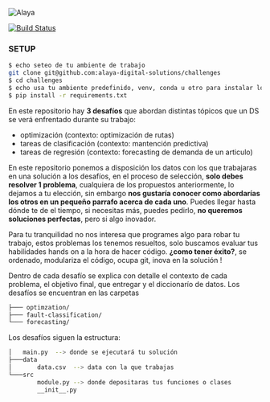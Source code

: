 ![Alaya](https://github.com/alaya-digital-solutions/challenges/blob/main/images/alaya.jpg)

[![Build Status](https://travis-ci.org/joemccann/dillinger.svg?branch=master)](https://travis-ci.org/joemccann/dillinger)


### SETUP

```sh
$ echo seteo de tu ambiente de trabajo
git clone git@github.com:alaya-digital-solutions/challenges
$ cd challenges
$ echo usa tu ambiente predefinido, venv, conda u otro para instalar los requirements
$ pip install -r requirements.txt
```

En este repositorio hay  **3 desafíos** que abordan distintas tópicos que un DS se verá enfrentado durante su trabajo:
* optimización (contexto: optimización de rutas)
* tareas de clasificación (contexto: mantención predictiva)
* tareas de regresión (contexto: forecasting de demanda de un articulo)

En este repositorio ponemos a disposición los datos con los que trabajaras en una solución a los desafíos, en el proceso de selección, **solo debes resolver 1 problema**, cualquiera de los propuestos anteriormente,  lo dejamos a tu elección, sin embargo **nos gustaría conocer como abordarías los otros en un pequeño parrafo acerca de cada uno**. Puedes llegar hasta dónde te de el tiempo, si necesitas más, puedes pedirlo, **no queremos soluciones perfectas**, pero si algo inovador.

Para tu tranquilidad no nos interesa que programes algo para robar tu trabajo, estos problemas los tenemos resueltos, solo buscamos evaluar tus habilidades hands on a la hora de hacer código. **¿como tener éxito?**, se ordenado, modulariza el código, ocupa git, inova en la solución !

Dentro de cada desafío se explica con detalle el contexto de cada problema, el objetivo final, que entregar y el diccionarío de datos.
Los desafíos se encuentran en las carpetas 

```sh
├─── optimzation/
├─── fault-classification/
└─── forecasting/
 ```
Los desafíos siguen la estructura:
```sh
│   main.py  --> donde se ejecutará tu solución
├───data
│       data.csv  --> data con la que trabajas
└───src
        module.py --> donde depositaras tus funciones o clases
        __init__.py
 ```
 
 
 
 
 
